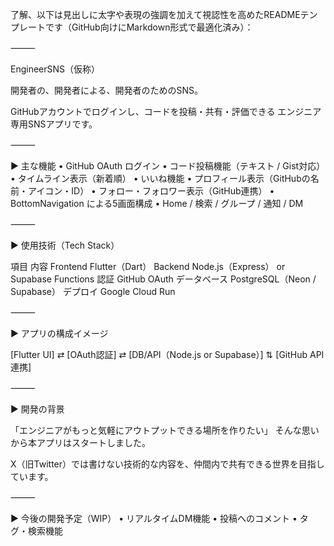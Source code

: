了解、以下は見出しに太字や表現の強調を加えて視認性を高めたREADMEテンプレートです（GitHub向けにMarkdown形式で最適化済み）：

⸻

EngineerSNS（仮称）

開発者の、開発者による、開発者のためのSNS。

GitHubアカウントでログインし、コードを投稿・共有・評価できる
エンジニア専用SNSアプリです。

⸻

▶ 主な機能
	•	GitHub OAuth ログイン
	•	コード投稿機能（テキスト / Gist対応）
	•	タイムライン表示（新着順）
	•	いいね機能
	•	プロフィール表示（GitHubの名前・アイコン・ID）
	•	フォロー・フォロワー表示（GitHub連携）
	•	BottomNavigation による5画面構成
	•	Home / 検索 / グループ / 通知 / DM

⸻

▶ 使用技術（Tech Stack）

項目	内容
Frontend	Flutter（Dart）
Backend	Node.js（Express） or Supabase Functions
認証	GitHub OAuth
データベース	PostgreSQL（Neon / Supabase）
デプロイ	Google Cloud Run


⸻

▶ アプリの構成イメージ

[Flutter UI] ⇄ [OAuth認証] ⇄ [DB/API（Node.js or Supabase）]
                            ⇅
                    [GitHub API連携]


⸻

▶ 開発の背景

「エンジニアがもっと気軽にアウトプットできる場所を作りたい」
そんな思いから本アプリはスタートしました。

X（旧Twitter）では書けない技術的な内容を、仲間内で共有できる世界を目指しています。

⸻

▶ 今後の開発予定（WIP）
	•	リアルタイムDM機能
	•	投稿へのコメント
	•	タグ・検索機能